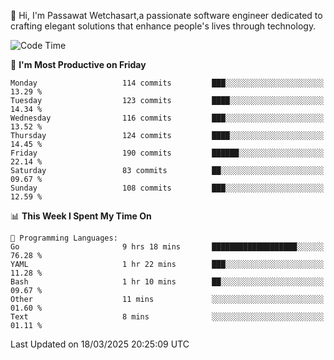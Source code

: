 
👋 Hi, I'm Passawat Wetchasart,a passionate software engineer dedicated to crafting elegant solutions that enhance people's lives through technology.


<!--START_SECTION:waka-->
![Code Time](http://img.shields.io/badge/Code%20Time-1%2C956%20hrs%2031%20mins-blue)

📅 **I'm Most Productive on Friday** 

```text
Monday                   114 commits         ███░░░░░░░░░░░░░░░░░░░░░░   13.29 % 
Tuesday                  123 commits         ████░░░░░░░░░░░░░░░░░░░░░   14.34 % 
Wednesday                116 commits         ███░░░░░░░░░░░░░░░░░░░░░░   13.52 % 
Thursday                 124 commits         ████░░░░░░░░░░░░░░░░░░░░░   14.45 % 
Friday                   190 commits         ██████░░░░░░░░░░░░░░░░░░░   22.14 % 
Saturday                 83 commits          ██░░░░░░░░░░░░░░░░░░░░░░░   09.67 % 
Sunday                   108 commits         ███░░░░░░░░░░░░░░░░░░░░░░   12.59 % 
```


📊 **This Week I Spent My Time On** 

```text
💬 Programming Languages: 
Go                       9 hrs 18 mins       ███████████████████░░░░░░   76.28 % 
YAML                     1 hr 22 mins        ███░░░░░░░░░░░░░░░░░░░░░░   11.28 % 
Bash                     1 hr 10 mins        ██░░░░░░░░░░░░░░░░░░░░░░░   09.67 % 
Other                    11 mins             ░░░░░░░░░░░░░░░░░░░░░░░░░   01.60 % 
Text                     8 mins              ░░░░░░░░░░░░░░░░░░░░░░░░░   01.11 % 
```


 Last Updated on 18/03/2025 20:25:09 UTC
<!--END_SECTION:waka-->

<!--
**markpassawat/markpassawat** is a ✨ _special_ ✨ repository because its `README.md` (this file) appears on your GitHub profile.

Here are some ideas to get you started:

- 🔭 I’m currently working on ...
- 🌱 I’m currently learning ...
- 👯 I’m looking to collaborate on ...
- 🤔 I’m looking for help with ...
- 💬 Ask me about ...
- 📫 How to reach me: ...
- 😄 Pronouns: He/Him
- ⚡ Fun fact: ...
-->

